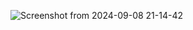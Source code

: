 ![Screenshot from 2024-09-08 21-14-42](https://github.com/user-attachments/assets/537e6dd4-6714-4af4-b17b-ea66fc410178)
